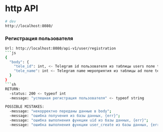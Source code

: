 # http API

```sh
# dev
http://localhost:8080/
```

### Регистрация пользователя

````sh
Url: http://localhost:8080/api-v1/user/registration
```js
{
  "body": {
    "tele_id": int, <- Telegram id пользователя из таблицы users поле tele_id
    "tele_name": int <- Telegram name мероприятия из таблицы ad поле tele_name
  }
}
```sh
RETURN:
  -status: 200 <- typeof int
  -message: "успешная регистрация пользователя" <- typeof string

POSSIBLE MISTAKES:
  -message: "некорректно переданы данные в body";
  -message: "ошибка получения из базы данных, {err}";
  -message: "ошибка выполнения функции uid из базы данных, {err}";
  -message: "ошибка выполнения функции user_create из базы данных, {err}";
````
